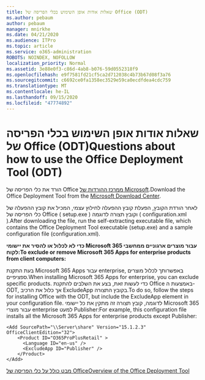 ```yaml
---
title: שאלות אודות אופן השימוש בכלי הפריסה של Office (ODT)
ms.author: pebaum
author: pebaum
manager: mnirkhe
ms.date: 04/21/2020
ms.audience: ITPro
ms.topic: article
ms.service: o365-administration
ROBOTS: NOINDEX, NOFOLLOW
localization_priority: Normal
ms.assetid: 3e88e0f3-c86d-4ab8-b076-59d0552318f9
ms.openlocfilehash: e9f7581fd21cf5ca2d712038c4b73b67d08f3a76
ms.sourcegitcommit: c6692ce0fa1358ec3529e59ca0ecdfdea4cdc759
ms.translationtype: MT
ms.contentlocale: he-IL
ms.lasthandoff: 09/15/2020
ms.locfileid: "47774892"
---
```

# <a name="questions-about-how-to-use-the-office-deployment-tool-odt"></a><span data-ttu-id="bf1f0-102">שאלות אודות אופן השימוש בכלי הפריסה של Office (ODT)</span><span class="sxs-lookup"><span data-stu-id="bf1f0-102">Questions about how to use the Office Deployment Tool (ODT)</span></span>

<span data-ttu-id="bf1f0-103">הורד את כלי הפריסה של Office [ממרכז ההורדות של Microsoft](https://go.microsoft.com/fwlink/p/?LinkID=626065).</span><span class="sxs-lookup"><span data-stu-id="bf1f0-103">Download the Office Deployment Tool from the [Microsoft Download Center](https://go.microsoft.com/fwlink/p/?LinkID=626065).</span></span>
  
<span data-ttu-id="bf1f0-104">לאחר הורדת הקובץ, הפעלת קובץ ההפעלה לחילוץ עצמי, המכיל את קובץ ההפעלה של כלי הפריסה של Office ( setup.exe ) וקובץ תצורה לדוגמה ( configuration.xml ).</span><span class="sxs-lookup"><span data-stu-id="bf1f0-104">After downloading the file, run the self-extracting executable file, which contains the Office Deployment Tool executable (setup.exe) and a sample configuration file (configuration.xml).</span></span>
  
 <span data-ttu-id="bf1f0-105">**כדי לא לכלול או להסיר את יישומי Microsoft 365 עבור מוצרים ארגוניים ממחשבי לקוח:**</span><span class="sxs-lookup"><span data-stu-id="bf1f0-105">**To exclude or remove Microsoft 365 Apps for enterprise products from client computers:**</span></span>
  
<span data-ttu-id="bf1f0-106">בעת התקנת Microsoft 365 Apps עבור enterprise, באפשרותך לכלול מוצרים ספציפיים.</span><span class="sxs-lookup"><span data-stu-id="bf1f0-106">When installing Microsoft 365 Apps for enterprise, you can exclude specific products.</span></span> <span data-ttu-id="bf1f0-107">כדי לעשות זאת, בצע את השלבים להתקנת Office באמצעות ה-ODT, אך כלול את הרכיב ExcludeApp בקובץ התצורה.</span><span class="sxs-lookup"><span data-stu-id="bf1f0-107">To do so, follow the steps for installing Office with the ODT, but include the ExcludeApp element in your configuration file.</span></span> <span data-ttu-id="bf1f0-108">לדוגמה, קובץ תצורה זה מתקין את כל יישומי Microsoft 365 עבור מוצרי enterprise למעט Publisher:</span><span class="sxs-lookup"><span data-stu-id="bf1f0-108">For example, this configuration file installs all the Microsoft 365 Apps for enterprise products except Publisher:</span></span>
  
```
<Add SourcePath="\\Server\share" Version="15.1.2.3" OfficeClientEdition="32">
    <Product ID="O365ProPlusRetail" >
      <Language ID="en-us" />
      <ExcludeApp ID="Publisher" />
    </Product>
</Add>
```

[<span data-ttu-id="bf1f0-109">מבט כולל על כלי הפריסה של Office</span><span class="sxs-lookup"><span data-stu-id="bf1f0-109">Overview of the Office Deployment Tool</span></span>](https://docs.microsoft.com/deployoffice/overview-office-deployment-tool)
  

